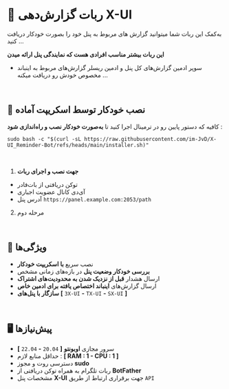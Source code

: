 # 🚀 ربات گزارش‌دهی X-UI

به‌کمک این ربات شما میتوانید گزارش های مربوط به پنل‌ خود را بصورت خودکار دریافت کنید ...

**این ربات بیشتر مناسب افرادی هست که نمایندگی پنل ارائه میدن**

- سوپر ادمین گزارش‌های کل پنل و ادمین ریسلر گزارش‌های مربوط به اینباند مخصوص خودش رو دریافت میکنه ...


‌
## 🔧 نصب خودکار توسط اسکریپت آماده

کافیه که دستور پایین رو در ترمینال اجرا کنید تا **به‌صورت خودکار نصب و راه‌اندازی شود** :

```
sudo bash -c "$(curl -sL https://raw.githubusercontent.com/im-JvD/X-UI_Reminder-Bot/refs/heads/main/installer.sh)"
```
‌
1. **جهت نصب و اجرای ربات**
- توکن دریافتی از بات‌فادر
- آی‌دی کانال عضویت اجباری
- آدرس پنل `https://panel.example.com:2053/path`

2. مرحله دوم


‌
## 📌 ویژگی‌ها

-  نصب سریع **با اسکریپت خودکار**
-  **بررسی خودکار وضعیت پنل** در بازه‌های زمانی مشخص
-  ارسال هشدار **قبل از نزدیک شدن به محدودیت‌های اشتراک**
- ارسال گزارش‌های **اینباند اختصاص یافته برای ادمین خاص**
-  **سازگار با پنل‌های** **[** `3X-UI` **-** `TX-UI` **-** `SX-UI` **]**


‌
## 🖥️ پیش‌نیازها

- سرور مجازی **اوبونتو** **[** `20.04` **-** `22.04` **]**
- حداقل منابع لازم : **[ RAM : 1 - CPU : 1 ]**
- دسترسی روت و مجوز **sudo**
- ربات تلگرام به همراه توکن دریافتی از **BotFather**
- مشخصات پنل **X-UI** جهت برقراری ارتباط از طریق `API`

‌